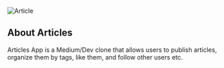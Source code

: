 ![Article](https://user-images.githubusercontent.com/25201331/213897292-80b194df-8ec4-4aef-b46b-ee3b111cea44.JPG)




## About Articles


Articles App is a Medium/Dev clone that allows users to publish articles, organize them by tags, like them, and follow other users etc.

